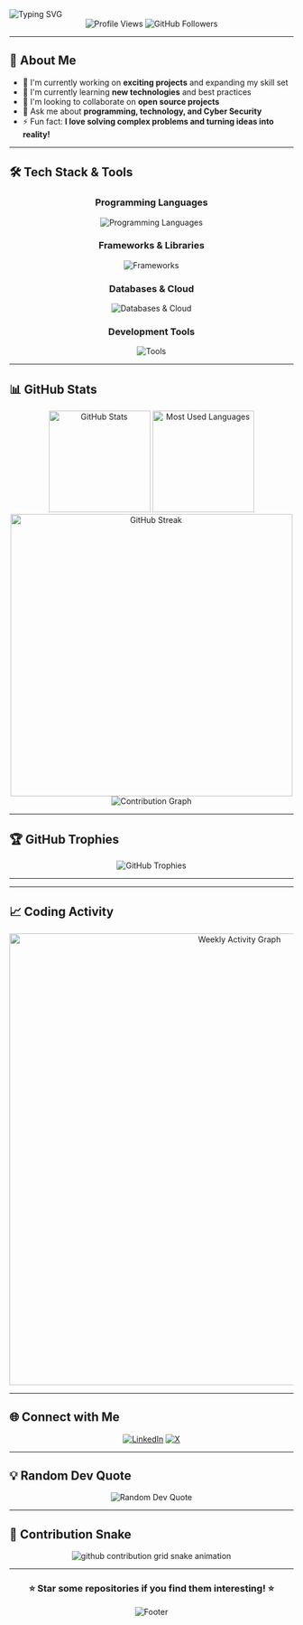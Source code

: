 <img src="https://readme-typing-svg.herokuapp.com?font=Fira+Code&size=28&duration=3000&pause=1000&color=F75C7E&center=true&vCenter=true&width=800&lines=Hi+there!+I'm+Ahmad+Rasheed+👋;Digital+Forensics+%26+Cyber+Security+Student;Welcome+to+my+GitHub+Profile!" alt="Typing SVG" />
</div>

<div align="center">
  <img src="https://komarev.com/ghpvc/?username=Ahmad-Rasheed-01&color=blueviolet&style=flat-square&label=Profile+Views" alt="Profile Views">
  <img src="https://img.shields.io/github/followers/Ahmad-Rasheed-01?style=social" alt="GitHub Followers">
</div>

---

## 🚀 About Me

- 🔭 I'm currently working on **exciting projects** and expanding my skill set
- 🌱 I'm currently learning **new technologies** and best practices
- 👯 I'm looking to collaborate on **open source projects**
- 💬 Ask me about **programming, technology, and Cyber Security**
- ⚡ Fun fact: **I love solving complex problems and turning ideas into reality!**
<!-- - 📫 How to reach me: **[Your Email]** or connect with me on social media -->

---

## 🛠️ Tech Stack & Tools

<div align="center">

### Programming Languages
<img src="https://skillicons.dev/icons?i=python,javascript,powershell,cpp,c,html,css" alt="Programming Languages" />

### Frameworks & Libraries
<img src="https://skillicons.dev/icons?i=electron,flask,bootstrap" alt="Frameworks" />
<!-- <img src="https://skillicons.dev/icons?i=electron,react,nodejs,express,django,flask,bootstrap" alt="Frameworks" /> -->

### Databases & Cloud
<img src="https://skillicons.dev/icons?i=mysql,postgresql,mongodb,sqlite,docker,firebase" alt="Databases & Cloud" />

### Development Tools
<img src="https://skillicons.dev/icons?i=git,github,vscode,linux" alt="Tools" />

</div>

---

## 📊 GitHub Stats

<div align="center">
  <img src="https://github-readme-stats.vercel.app/api?username=Ahmad-Rasheed-01&show_icons=true&theme=radical&hide_border=true&count_private=true" alt="GitHub Stats" height="180">
  <img src="https://github-readme-stats.vercel.app/api/top-langs/?username=Ahmad-Rasheed-01&layout=compact&theme=radical&hide_border=true&langs_count=10&include_all_commits=true&count_private=true&card_width=320" alt="Most Used Languages" height="180">
</div>

<!--
<div align="center">
  <img src="https://github-readme-stats.vercel.app/api/top-langs/?username=Ahmad-Rasheed-01&layout=donut&theme=radical&hide_border=true&langs_count=8&include_all_commits=true&count_private=true" alt="Language Distribution" height="200">
</div>
-->

<div align="center">
  <img src="https://streak-stats.demolab.com/?user=Ahmad-Rasheed-01&theme=radical&hide_border=true" alt="GitHub Streak" width="500">
</div>

<div align="center">
  <img src="https://github-readme-activity-graph.vercel.app/graph?username=Ahmad-Rasheed-01&theme=redical&hide_border=true&custom_title=Ahmad's%20Contribution%20Graph" alt="Contribution Graph">
</div>

---

## 🏆 GitHub Trophies

<div align="center">
  <img src="https://github-profile-trophy.vercel.app/?username=Ahmad-Rasheed-01&theme=radical&no-frame=true&no-bg=false&margin-w=4" alt="GitHub Trophies">
</div>

---

<!-- ## 🚀 Featured Projects

<div align="center">

[![Readme Card](https://github-readme-stats.vercel.app/api/pin/?username=Ahmad-Rasheed-01&repo=your-project-1&theme=radical&hide_border=true)](https://github.com/Ahmad-Rasheed-01/Linux-Investigation-Triage-Environment-LITE)
[![Readme Card](https://github-readme-stats.vercel.app/api/pin/?username=Ahmad-Rasheed-01&repo=your-project-2&theme=radical&hide_border=true)](https://github.com/Ahmad-Rasheed-01/your-project-2)

</div> -->

<!-- > 💡 **Note**: Replace `your-project-1` and `your-project-2` with your actual repository names to showcase your best work! -->

---

## 📈 Coding Activity

<div align="center">
  <img src="https://github-readme-activity-graph.vercel.app/graph?username=Ahmad-Rasheed-01&theme=radical&hide_border=true&custom_title=Weekly%20Coding%20Activity" alt="Weekly Activity Graph" width="800">
</div>

---

## 🌐 Connect with Me

<div align="center">

[![LinkedIn](https://img.shields.io/badge/LinkedIn-0077B5?style=for-the-badge&logo=linkedin&logoColor=white)](https://www.linkedin.com/in/ahmad-r-30a7b0275/)
[![X](https://img.shields.io/badge/X-000000?style=for-the-badge&logo=x&logoColor=white)](https://x.com/Chiefx0)
<!-- [![Instagram](https://img.shields.io/badge/Instagram-E4405F?style=for-the-badge&logo=instagram&logoColor=white)](https://instagram.com/your-instagram) -->
<!-- [![Portfolio](https://img.shields.io/badge/Portfolio-FF5722?style=for-the-badge&logo=todoist&logoColor=white)](https://your-portfolio.com) -->
<!-- [![Email](https://img.shields.io/badge/Email-D14836?style=for-the-badge&logo=gmail&logoColor=white)](mailto:your-email@example.com) -->

</div>

---

## 💡 Random Dev Quote

<div align="center">
  <img src="https://quotes-github-readme.vercel.app/api?type=horizontal&theme=radical" alt="Random Dev Quote">
</div>

---

## 🐍 Contribution Snake

<div align="center">
  <picture>
    <source media="(prefers-color-scheme: dark)" srcset="https://raw.githubusercontent.com/Ahmad-Rasheed-01/Ahmad-Rasheed-01/output/github-contribution-grid-snake-dark.svg">
    <source media="(prefers-color-scheme: light)" srcset="https://raw.githubusercontent.com/Ahmad-Rasheed-01/Ahmad-Rasheed-01/output/github-contribution-grid-snake.svg">
    <img alt="github contribution grid snake animation" src="https://raw.githubusercontent.com/Ahmad-Rasheed-01/Ahmad-Rasheed-01/output/github-contribution-grid-snake.svg">
  </picture>
</div>

---

<div align="center">
  <h3>⭐ Star some repositories if you find them interesting! ⭐</h3>
  
  <img src="https://capsule-render.vercel.app/api?type=waving&color=gradient&height=100&section=footer" alt="Footer">
</div>

<!--
-## Hi there 👋

**Ahmad-Rasheed-01/Ahmad-Rasheed-01** is a ✨ _special_ ✨ repository because its `README.md` (this file) appears on your GitHub profile.

Here are some ideas to get you started:

- 🔭 I’m currently working on ...
- 🌱 I’m currently learning ...
- 👯 I’m looking to collaborate on ...
- 🤔 I’m looking for help with ...
- 💬 Ask me about ...
- 📫 How to reach me: ...
- 😄 Pronouns: ...
- ⚡ Fun fact: ...
-->
